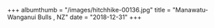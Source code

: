 +++
albumthumb = "/images/hitchhike-00136.jpg"
title = "Manawatu-Wanganui Bulls , NZ"
date = "2018-12-31"
+++
